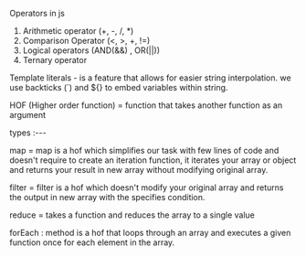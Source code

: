 Operators in js

1. Arithmetic operator (+, -, /, *)
2. Comparison Operator (<, >, +, !=)
3. Logical operators (AND(&&) , OR(||))
4. Ternary operator


Template literals - is a feature that allows for easier string interpolation. we use backticks (`) and ${} to embed variables within string.



HOF (Higher order function) =  function that takes another function as an argument

types :---

map = map is a hof which simplifies our task with few lines of code and doesn't require to create an iteration function, it iterates your array or object and returns your result in new array without modifying original array.

filter = filter is a hof which doesn't modify your original array and returns the output in new array with the specifies condition.
 
 reduce = takes a function and reduces the array to a single value
 
 
forEach : method is a hof that loops through an array and executes a given function once for each element in the array.


